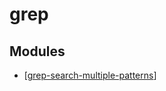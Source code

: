 # grep

Modules
---

- [[grep-search-multiple-patterns]]

[//begin]: # "Autogenerated link references for markdown compatibility"
[grep-search-multiple-patterns]: grep-search-multiple-patterns.md "Grep Search Multiple Patterns"
[//end]: # "Autogenerated link references"